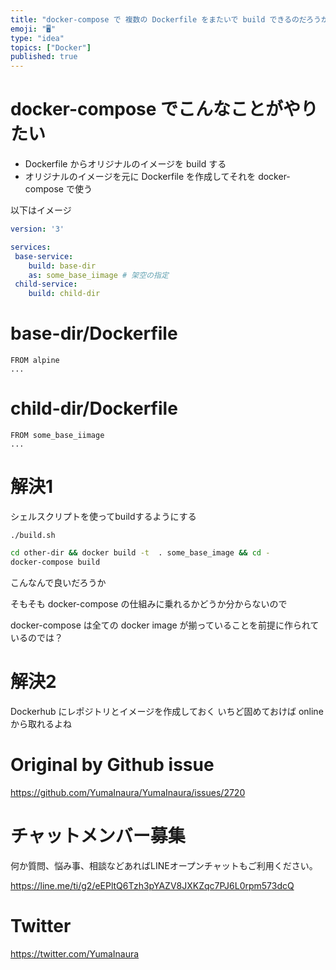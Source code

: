 ```yaml
---
title: "docker-compose で 複数の Dockerfile をまたいで build できるのだろうか？ ベースイメージを作成しておきたい"
emoji: "🖥"
type: "idea"
topics: ["Docker"]
published: true
---
```


# docker-compose でこんなことがやりたい

- Dockerfile からオリジナルのイメージを build する
- オリジナルのイメージを元に Dockerfile を作成してそれを docker-compose で使う

以下はイメージ

```yml
version: '3'

services:
 base-service:
    build: base-dir
    as: some_base_iimage # 架空の指定
 child-service:
    build: child-dir
```

# base-dir/Dockerfile

```
FROM alpine
...
```

# child-dir/Dockerfile

```
FROM some_base_iimage
...
```


# 解決1

シェルスクリプトを使ってbuildするようにする


`./build.sh`

```bash
cd other-dir && docker build -t  . some_base_image && cd -
docker-compose build
```

こんなんで良いだろうか

そもそも docker-compose の仕組みに乗れるかどうか分からないので

docker-compose は全ての docker image が揃っていることを前提に作られているのでは？

# 解決2

Dockerhub にレポジトリとイメージを作成しておく
いちど固めておけば online から取れるよね



# Original by Github issue

https://github.com/YumaInaura/YumaInaura/issues/2720








<!-- Update From Qiita API -->

# チャットメンバー募集


何か質問、悩み事、相談などあればLINEオープンチャットもご利用ください。

https://line.me/ti/g2/eEPltQ6Tzh3pYAZV8JXKZqc7PJ6L0rpm573dcQ





# Twitter


https://twitter.com/YumaInaura


<!-- Update From Qiita API -->



